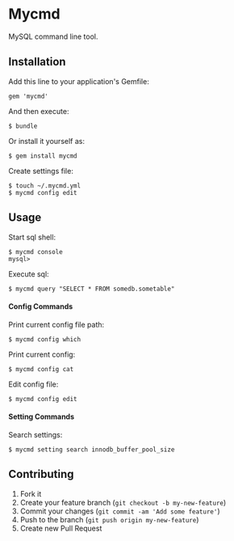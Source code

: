 # Mycmd

MySQL command line tool.

## Installation

Add this line to your application's Gemfile:

    gem 'mycmd'

And then execute:

    $ bundle

Or install it yourself as:

    $ gem install mycmd

Create settings file:

    $ touch ~/.mycmd.yml
    $ mycmd config edit

## Usage

Start sql shell:

    $ mycmd console
    mysql>

Execute sql:

    $ mycmd query "SELECT * FROM somedb.sometable"

#### Config Commands

Print current config file path:

    $ mycmd config which

Print current config:

    $ mycmd config cat

Edit config file:

    $ mycmd config edit

#### Setting Commands

Search settings:

    $ mycmd setting search innodb_buffer_pool_size

## Contributing

1. Fork it
2. Create your feature branch (`git checkout -b my-new-feature`)
3. Commit your changes (`git commit -am 'Add some feature'`)
4. Push to the branch (`git push origin my-new-feature`)
5. Create new Pull Request
